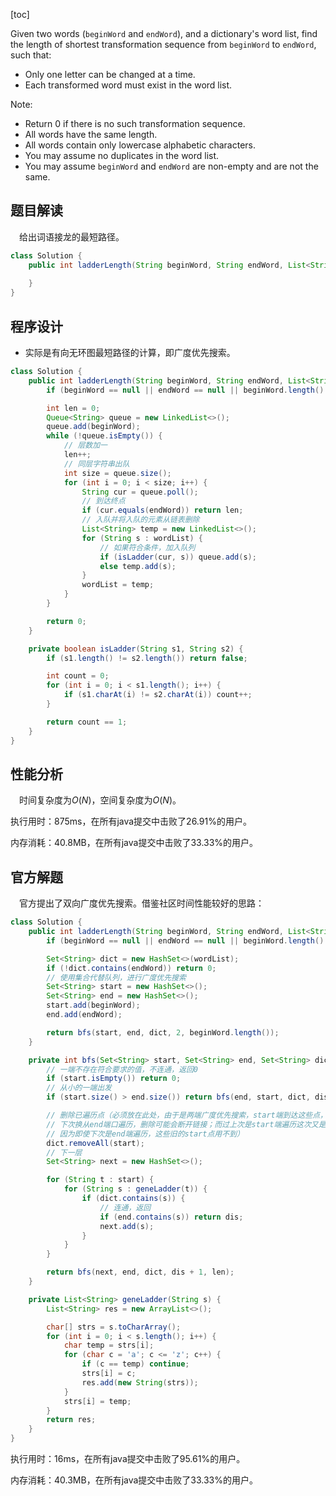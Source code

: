 [toc]

Given two words (`beginWord` and `endWord`), and a dictionary's word list, find the length of shortest transformation sequence from `beginWord` to `endWord`, such that:

* Only one letter can be changed at a time.
* Each transformed word must exist in the word list.



Note:

* Return 0 if there is no such transformation sequence.
* All words have the same length.
* All words contain only lowercase alphabetic characters.
* You may assume no duplicates in the word list.
* You may assume `beginWord` and `endWord` are non-empty and are not the same.



## 题目解读

&emsp;给出词语接龙的最短路径。

```java
class Solution {
    public int ladderLength(String beginWord, String endWord, List<String> wordList) {
        
    }
}
```

## 程序设计

* 实际是有向无环图最短路径的计算，即广度优先搜索。

```java
class Solution {
    public int ladderLength(String beginWord, String endWord, List<String> wordList) {
        if (beginWord == null || endWord == null || beginWord.length() != endWord.length() || beginWord.equals(endWord)) throw new IllegalArgumentException("invalid param");

        int len = 0;
        Queue<String> queue = new LinkedList<>();
        queue.add(beginWord);
        while (!queue.isEmpty()) {
            // 层数加一
            len++;
            // 同层字符串出队
            int size = queue.size();
            for (int i = 0; i < size; i++) {
                String cur = queue.poll();
                // 到达终点
                if (cur.equals(endWord)) return len;
                // 入队并将入队的元素从链表删除
                List<String> temp = new LinkedList<>();
                for (String s : wordList) {
                    // 如果符合条件，加入队列
                    if (isLadder(cur, s)) queue.add(s);
                    else temp.add(s);
                }
                wordList = temp;
            }
        }

        return 0;
    }

    private boolean isLadder(String s1, String s2) {
        if (s1.length() != s2.length()) return false;

        int count = 0;
        for (int i = 0; i < s1.length(); i++) {
            if (s1.charAt(i) != s2.charAt(i)) count++;
        }

        return count == 1;
    }
}
```

## 性能分析

&emsp;时间复杂度为$O(N)$，空间复杂度为$O(N)$。

执行用时：875ms，在所有java提交中击败了26.91%的用户。

内存消耗：40.8MB，在所有java提交中击败了33.33%的用户。

## 官方解题

&emsp;官方提出了双向广度优先搜索。借鉴社区时间性能较好的思路：

```java
class Solution {
    public int ladderLength(String beginWord, String endWord, List<String> wordList) {
        if (beginWord == null || endWord == null || beginWord.length() != endWord.length() || beginWord.isEmpty() || wordList.isEmpty()) return 0;

        Set<String> dict = new HashSet<>(wordList);
        if (!dict.contains(endWord)) return 0;
        // 使用集合代替队列，进行广度优先搜索
        Set<String> start = new HashSet<>();
        Set<String> end = new HashSet<>();
        start.add(beginWord);
        end.add(endWord);

        return bfs(start, end, dict, 2, beginWord.length());
    }

    private int bfs(Set<String> start, Set<String> end, Set<String> dict, int dis, int len) {
        // 一端不存在符合要求的值，不连通，返回0
        if (start.isEmpty()) return 0;
        // 从小的一端出发
        if (start.size() > end.size()) return bfs(end, start, dict, dis, len);

        // 删除已遍历点（必须放在此处，由于是两端广度优先搜索，start端到达这些点，如果
        // 下次换从end端口遍历，删除可能会断开链接；而过上次是start端遍历这次又是start端遍历，则可删除
        // 因为即使下次是end端遍历，这些旧的start点用不到）
        dict.removeAll(start);
        // 下一层
        Set<String> next = new HashSet<>();

        for (String t : start) {
            for (String s : geneLadder(t)) {
                if (dict.contains(s)) {
                    // 连通，返回
                    if (end.contains(s)) return dis;
                    next.add(s);
                }
            }
        }

        return bfs(next, end, dict, dis + 1, len);
    }

    private List<String> geneLadder(String s) {
        List<String> res = new ArrayList<>();

        char[] strs = s.toCharArray();
        for (int i = 0; i < s.length(); i++) {
            char temp = strs[i];
            for (char c = 'a'; c <= 'z'; c++) {
                if (c == temp) continue;
                strs[i] = c;
                res.add(new String(strs));
            }
            strs[i] = temp;
        }
        return res;
    }
}
```

执行用时：16ms，在所有java提交中击败了95.61%的用户。

内存消耗：40.3MB，在所有java提交中击败了33.33%的用户。